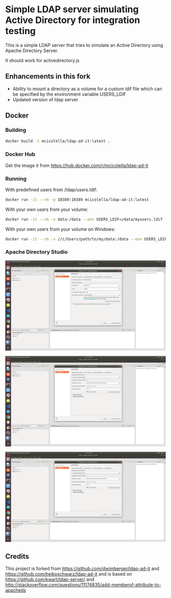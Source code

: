 # Simple LDAP server simulating Active Directory for integration testing

This is a simple LDAP server that tries to simulate an Active Directory using 
Apache Directory Server.

It should work for activedirectory.js

## Enhancements in this fork
* Ability to mount a directory as a volume for a custom ldif file which can be specified by the environment variable USERS_LDIF
* Updated version of ldap server

## Docker

### Building

```bash
docker build -t mcicolella/ldap-ad-it:latest .
```

### Docker Hub

Get the image it from https://hub.docker.com/r/mcicolella/ldap-ad-it

### Running

With predefined users from /ldap/users.ldif:
```bash
docker run -it --rm -p 10389:10389 mcicolella/ldap-ad-it:latest
```

With your own users from your volume:
```bash
docker run -it --rm -v data:/data --env USERS_LDIF=/data/myusers.ldif -p 10389:10389 mcicolella/ldap-ad-it:latest
```

With your own users from your volume on Windows:
```bash
docker run -it --rm -v //c/Users/path/to/my/data:/data --env USERS_LDIF=/data/myusers.ldif -p 10389:10389 mcicolella/ldap-ad-it:latest
```

### Apache Directory Studio

![alt text](/img/apache-directory-studio-1.png)

![alt text](/img/apache-directory-studio-2.png)

![alt text](/img/apache-directory-studio-2.png)



## Credits

This project is forked from https://github.com/dwimberger/ldap-ad-it and https://github.com/heikoschwarz/ldap-ad-it and
is based on https://github.com/kwart/ldap-server/ and
http://stackoverflow.com/questions/11174835/add-memberof-attribute-to-apacheds 
